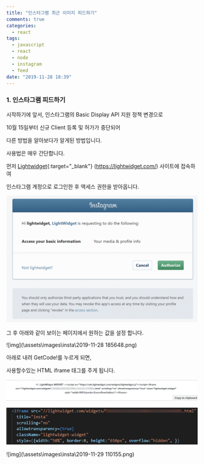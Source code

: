 ```yaml
---
title: "인스타그램 최근 이미지 피드하기"
comments: true
categories:
  - react
tags:
  - javascript
  - react
  - node
  - instagram
  - feed
date: "2019-11-28 18:39"
---
```


### 1. 인스타그램 피드하기

  시작하기에 앞서, 인스타그램의 Basic Display API 지원 정책 변경으로 
  
  10월 15일부터 신규 Client 등록 및 허가가 중단되어

  다른 방법을 알아보다가 알게된 방법입니다.

  사용법은 매우 간단합니다.

  먼저 [Lightwidget](https://lightwidget.com/){:target="_blank"} (https://lightwidget.com/) 사이트에 접속하여

  인스타그램 계정으로 로그인한 후 액세스 권한을 받아옵니다.

  ![img](\assets\images\insta\instagram-token.png)

  그 후 아래와 같이 보이는 페이지에서 원하는 값을 설정 합니다.

  ![img](\assets\images\insta\2019-11-28 185648.png)

  아래로 내려 GetCode!를 누르게 되면,

  사용할수있는 HTML iframe 태그를 주게 됩니다.

  ![img](\assets\images\insta\last.png)

  ![img](\assets\images\insta\code.png)

  ![img](\assets\images\insta\2019-11-29 110155.png)


